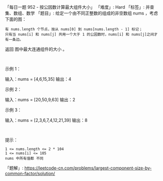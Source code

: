 「每日一题 952 - 按公因数计算最大组件大小」
「难度」: Hard
「标签」: 并查集、数组、数学
「题目」: 给定一个由不同正整数的组成的非空数组 nums ，考虑下面的图：


	有 nums.length 个节点，按从 nums[0] 到 nums[nums.length - 1] 标记；
	只有当 nums[i] 和 nums[j] 共用一个大于 1 的公因数时，nums[i] 和 nums[j]之间才有一条边。


返回 图中最大连通组件的大小 。

 




示例 1：



输入：nums = [4,6,15,35]
输出：4


示例 2：



输入：nums = [20,50,9,63]
输出：2


示例 3：



输入：nums = [2,3,6,7,4,12,21,39]
输出：8


 

提示：


	1 <= nums.length <= 2 * 104
	1 <= nums[i] <= 105
	nums 中所有值都 不同



「题解」: https://leetcode-cn.com/problems/largest-component-size-by-common-factor/solution/